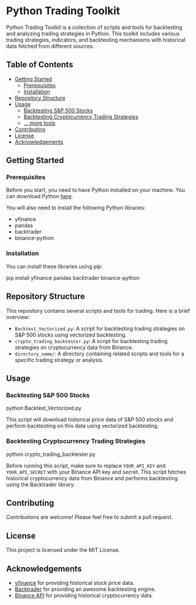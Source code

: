 # Python Trading Toolkit

Python Trading Toolkit is a collection of scripts and tools for backtesting and analyzing trading strategies in Python. This toolkit includes various trading strategies, indicators, and backtesting mechanisms with historical data fetched from different sources.

## Table of Contents

- [Getting Started](#getting-started)
  - [Prerequisites](#prerequisites)
  - [Installation](#installation)
- [Repository Structure](#repository-structure)
- [Usage](#usage)
  - [Backtesting S&P 500 Stocks](#backtesting-sp-500-stocks)
  - [Backtesting Cryptocurrency Trading Strategies](#backtesting-cryptocurrency-trading-strategies)
  - [... more tools](#more-tools)
- [Contributing](#contributing)
- [License](#license)
- [Acknowledgements](#acknowledgements)

## Getting Started

### Prerequisites

Before you start, you need to have Python installed on your machine. You can download Python [here](https://www.python.org/downloads/).

You will also need to install the following Python libraries:

- yfinance
- pandas
- backtrader
- binance-python

### Installation

You can install these libraries using pip:

pip install yfinance pandas backtrader binance-python

## Repository Structure

This repository contains several scripts and tools for trading. Here is a brief overview:

- `Backtest_Vectorized.py`: A script for backtesting trading strategies on S&P 500 stocks using vectorized backtesting.
- `crypto_trading_backtester.py`: A script for backtesting trading strategies on cryptocurrency data from Binance.
- `directory_name/`: A directory containing related scripts and tools for a specific trading strategy or analysis.

## Usage

### Backtesting S&P 500 Stocks

python Backtest_Vectorized.py

This script will download historical price data of S&P 500 stocks and perform backtesting on this data using vectorized backtesting.

### Backtesting Cryptocurrency Trading Strategies

python crypto_trading_backtester.py


Before running this script, make sure to replace `YOUR_API_KEY` and `YOUR_API_SECRET` with your Binance API key and secret. This script fetches historical cryptocurrency data from Binance and performs backtesting using the Backtrader library.

## Contributing

Contributions are welcome! Please feel free to submit a pull request.

## License

This project is licensed under the MIT License.

## Acknowledgements

- [yfinance](https://pypi.org/project/yfinance/) for providing historical stock price data.
- [Backtrader](https://www.backtrader.com/) for providing an awesome backtesting engine.
- [Binance API](https://binance-docs.github.io/apidocs/spot/en/) for providing historical cryptocurrency data.

